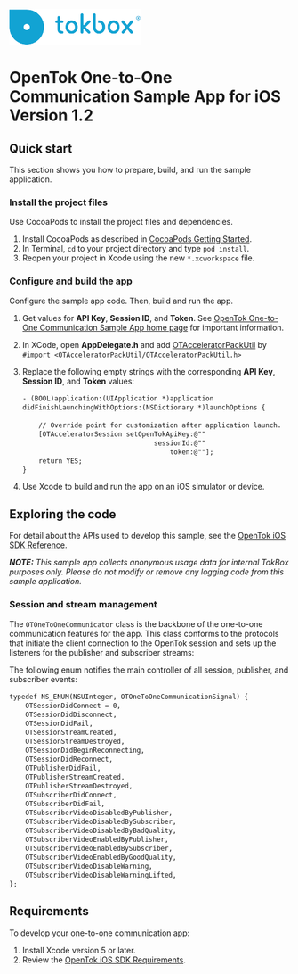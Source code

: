 ![logo](../tokbox-logo.png)

# OpenTok One-to-One Communication Sample App for iOS<br/>Version 1.2

## Quick start

This section shows you how to prepare, build, and run the sample application.

### Install the project files

Use CocoaPods to install the project files and dependencies.

1. Install CocoaPods as described in [CocoaPods Getting Started](https://guides.cocoapods.org/using/getting-started.html#getting-started).
1. In Terminal, `cd` to your project directory and type `pod install`.
1. Reopen your project in Xcode using the new `*.xcworkspace` file.

### Configure and build the app

Configure the sample app code. Then, build and run the app.

1. Get values for **API Key**, **Session ID**, and **Token**. See [OpenTok One-to-One Communication Sample App home page](../README.md) for important information.

1. In XCode, open **AppDelegate.h** and add [OTAcceleratorPackUtil](https://cocoapods.org/pods/OTAcceleratorPackUtil) by `#import <OTAcceleratorPackUtil/OTAcceleratorPackUtil.h>`

1. Replace the following empty strings with the corresponding **API Key**, **Session ID**, and **Token** values:

    ```objc
    - (BOOL)application:(UIApplication *)application didFinishLaunchingWithOptions:(NSDictionary *)launchOptions {

        // Override point for customization after application launch.    
        [OTAcceleratorSession setOpenTokApiKey:@""
                                     sessionId:@""
                                         token:@""];
        return YES;
    }
    ```

1. Use Xcode to build and run the app on an iOS simulator or device.

## Exploring the code

For detail about the APIs used to develop this sample, see the [OpenTok iOS SDK Reference](https://tokbox.com/developer/sdks/ios/reference/).

_**NOTE:** This sample app collects anonymous usage data for internal TokBox purposes only. Please do not modify or remove any logging code from this sample application._

### Session and stream management

The `OTOneToOneCommunicator` class is the backbone of the one-to-one communication features for the app. This class conforms to the protocols that initiate the client connection to the OpenTok session and sets up the listeners for the publisher and subscriber streams:

The following enum notifies the main controller of all session, publisher, and subscriber events:

```objc
typedef NS_ENUM(NSUInteger, OTOneToOneCommunicationSignal) {
    OTSessionDidConnect = 0,
    OTSessionDidDisconnect,
    OTSessionDidFail,
    OTSessionStreamCreated,
    OTSessionStreamDestroyed,
    OTSessionDidBeginReconnecting,
    OTSessionDidReconnect,
    OTPublisherDidFail,
    OTPublisherStreamCreated,
    OTPublisherStreamDestroyed,
    OTSubscriberDidConnect,
    OTSubscriberDidFail,
    OTSubscriberVideoDisabledByPublisher,
    OTSubscriberVideoDisabledBySubscriber,
    OTSubscriberVideoDisabledByBadQuality,
    OTSubscriberVideoEnabledByPublisher,
    OTSubscriberVideoEnabledBySubscriber,
    OTSubscriberVideoEnabledByGoodQuality,
    OTSubscriberVideoDisableWarning,
    OTSubscriberVideoDisableWarningLifted,
};
```
## Requirements

To develop your one-to-one communication app:

1. Install Xcode version 5 or later.
2. Review the [OpenTok iOS SDK Requirements](https://tokbox.com/developer/sdks/ios/).
